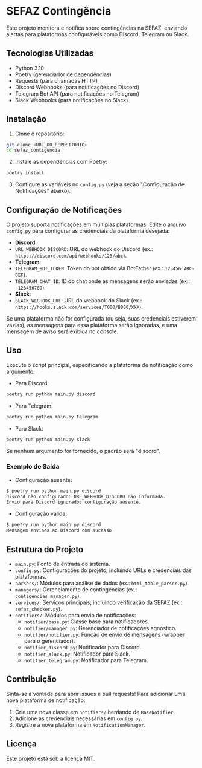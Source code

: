 # SEFAZ Contingência

Este projeto monitora e notifica sobre contingências na SEFAZ, enviando alertas para plataformas configuráveis como Discord, Telegram ou Slack.

## Tecnologias Utilizadas
- Python 3.10
- Poetry (gerenciador de dependências)
- Requests (para chamadas HTTP)
- Discord Webhooks (para notificações no Discord)
- Telegram Bot API (para notificações no Telegram)
- Slack Webhooks (para notificações no Slack)

## Instalação
1. Clone o repositório:
```bash
git clone <URL_DO_REPOSITORIO>
cd sefaz_contigencia
```

2. Instale as dependências com Poetry:
```bash
poetry install
```

3. Configure as variáveis no `config.py` (veja a seção "Configuração de Notificações" abaixo).

## Configuração de Notificações
O projeto suporta notificações em múltiplas plataformas. Edite o arquivo `config.py` para configurar as credenciais da plataforma desejada:
- **Discord**:
- `URL_WEBHOOK_DISCORD`: URL do webhook do Discord (ex.: `https://discord.com/api/webhooks/123/abc`).
- **Telegram**:
- `TELEGRAM_BOT_TOKEN`: Token do bot obtido via BotFather (ex.: `123456:ABC-DEF`).
- `TELEGRAM_CHAT_ID`: ID do chat onde as mensagens serão enviadas (ex.: `-123456789`).
- **Slack**:
- `SLACK_WEBHOOK_URL`: URL do webhook do Slack (ex.: `https://hooks.slack.com/services/T000/B000/XXX`).

Se uma plataforma não for configurada (ou seja, suas credenciais estiverem vazias), as mensagens para essa plataforma serão ignoradas, e uma mensagem de aviso será exibida no console.

## Uso
Execute o script principal, especificando a plataforma de notificação como argumento:

- Para Discord:
```bash
poetry run python main.py discord
```

- Para Telegram:
```bash
poetry run python main.py telegram
```

- Para Slack:
```bash
poetry run python main.py slack
```

Se nenhum argumento for fornecido, o padrão será "discord".

### Exemplo de Saída
- Configuração ausente:
```bash
$ poetry run python main.py discord
Discord não configurado: URL_WEBHOOK_DISCORD não informada.
Envio para Discord ignorado: configuração ausente.
```

- Configuração válida:
```bash
$ poetry run python main.py discord
Mensagem enviada ao Discord com sucesso
```

## Estrutura do Projeto
- `main.py`: Ponto de entrada do sistema.
- `config.py`: Configurações do projeto, incluindo URLs e credenciais das plataformas.
- `parsers/`: Módulos para análise de dados (ex.: `html_table_parser.py`).
- `managers/`: Gerenciamento de contingências (ex.: `contigencias_manager.py`).
- `services/`: Serviços principais, incluindo verificação da SEFAZ (ex.: `sefaz_checker.py`).
- `notifiers/`: Módulos para envio de notificações:
   - `notifier/base.py`: Classe base para notificadores.
   - `notifier/manager.py`: Gerenciador de notificações agnóstico.
   - `notifier/notifier.py`: Função de envio de mensagens (wrapper para o gerenciador).
   - `notifier_discord.py`: Notificador para Discord.
   - `notifier_slack.py`: Notificador para Slack.
   - `notifier_telegram.py`: Notificador para Telegram.

## Contribuição
Sinta-se à vontade para abrir issues e pull requests! Para adicionar uma nova plataforma de notificação:
1. Crie uma nova classe em `notifiers/` herdando de `BaseNotifier`.
2. Adicione as credenciais necessárias em `config.py`.
3. Registre a nova plataforma em `NotificationManager`.

## Licença
Este projeto está sob a licença MIT.